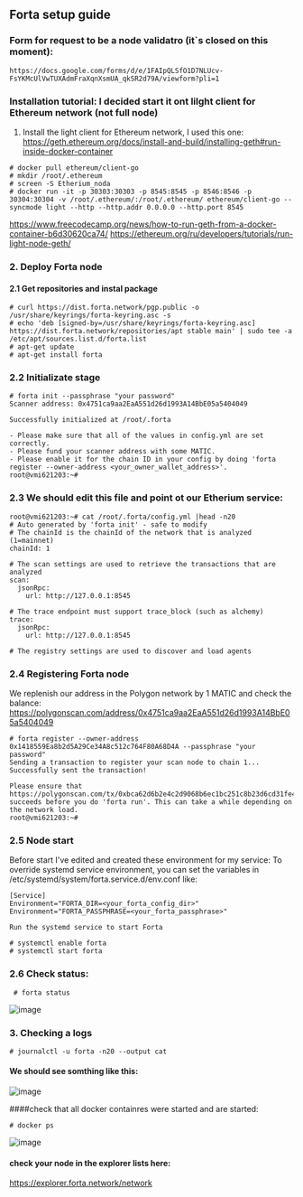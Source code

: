 ## Forta setup guide
### Form for request to be a node validatro (it`s closed on this moment):
```https://docs.google.com/forms/d/e/1FAIpQLSfO1D7NLUcv-FsYKMcUlVwTUXAdmFraXqnXsmUA_qkSR2d79A/viewform?pli=1```

### Installation tutorial: I decided start it ont lilght client for Ethereum network (not full node)


1. Install the light client for Ethereum network, I used this one:
https://geth.ethereum.org/docs/install-and-build/installing-geth#run-inside-docker-container
```
# docker pull ethereum/client-go
# mkdir /root/.ethereum
# screen -S Etherium_noda
# docker run -it -p 30303:30303 -p 8545:8545 -p 8546:8546 -p 30304:30304 -v /root/.ethereum/:/root/.ethereum/ ethereum/client-go --syncmode light --http --http.addr 0.0.0.0 --http.port 8545
```
https://www.freecodecamp.org/news/how-to-run-geth-from-a-docker-container-b6d30620ca74/ 
https://ethereum.org/ru/developers/tutorials/run-light-node-geth/

### 2. Deploy Forta node
#### 2.1 Get repositories and instal package
```
# curl https://dist.forta.network/pgp.public -o /usr/share/keyrings/forta-keyring.asc -s
# echo 'deb [signed-by=/usr/share/keyrings/forta-keyring.asc] https://dist.forta.network/repositories/apt stable main' | sudo tee -a /etc/apt/sources.list.d/forta.list
# apt-get update
# apt-get install forta
```
### 2.2 Initializate stage
```
# forta init --passphrase "your password"
Scanner address: 0x4751ca9aa2EaA551d26d1993A14BbE05a5404049

Successfully initialized at /root/.forta

- Please make sure that all of the values in config.yml are set correctly.
- Please fund your scanner address with some MATIC.
- Please enable it for the chain ID in your config by doing 'forta register --owner-address <your_owner_wallet_address>'.
root@vmi621203:~#
```

### 2.3 We should edit this file and point ot our Etherium service:
```
root@vmi621203:~# cat /root/.forta/config.yml |head -n20
# Auto generated by 'forta init' - safe to modify
# The chainId is the chainId of the network that is analyzed (1=mainnet)
chainId: 1

# The scan settings are used to retrieve the transactions that are analyzed
scan:
  jsonRpc:
    url: http://127.0.0.1:8545

# The trace endpoint must support trace_block (such as alchemy)
trace:
  jsonRpc:
    url: http://127.0.0.1:8545

# The registry settings are used to discover and load agents
```
### 2.4 Registering Forta node
We replenish our address in the Polygon network by 1 MATIC and check the balance:
https://polygonscan.com/address/0x4751ca9aa2EaA551d26d1993A14BbE05a5404049  

```
# forta register --owner-address 0x1418559Ea8b2d5A29Ce34A8c512c764F80A68D4A --passphrase "your password"
Sending a transaction to register your scan node to chain 1...
Successfully sent the transaction!

Please ensure that https://polygonscan.com/tx/0xbca62d6b2e4c2d9068b6ec1bc251c8b23d6cd31fe42b33df829beea62d5f6adf succeeds before you do 'forta run'. This can take a while depending on the network load.
root@vmi621203:~#
```
### 2.5 Node start
Before start I've edited and created these environment for my service:
To override systemd service environment, you can set the variables in /etc/systemd/system/forta.service.d/env.conf like:
```
[Service]
Environment="FORTA_DIR=<your_forta_config_dir>"
Environment="FORTA_PASSPHRASE=<your_forta_passphrase>"

Run the systemd service to start Forta

# systemctl enable forta
# systemctl start forta
```
### 2.6 Check status:
```
 # forta status
```
![image](https://user-images.githubusercontent.com/7540778/164965620-e7640965-9c12-4606-9570-3eeec49606d2.png)


### 3. Checking a logs
```
# journalctl -u forta -n20 --output cat
```
#### We should see somthing like this:
![image](https://user-images.githubusercontent.com/7540778/164965771-041e8e70-d252-475c-b3f4-7c3389faf0ac.png)

####check that all docker containres were started and are started:
```
# docker ps
```
![image](https://user-images.githubusercontent.com/7540778/164965835-60aaafb8-76b9-424c-b650-84c385ca4fe0.png)

#### check your node in the explorer lists here:
https://explorer.forta.network/network 
